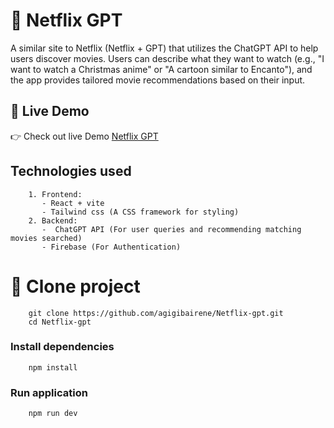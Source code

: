 # 📌 Netflix GPT

A similar site to Netflix (Netflix + GPT) that utilizes the ChatGPT API to help users discover movies. Users can describe what they want to watch (e.g., "I want to watch a Christmas anime" or "A cartoon similar to Encanto"), and the app provides tailored movie recommendations based on their input.


## 📌 Live Demo

👉 Check out live Demo [Netflix GPT](https://netflix-gpt-seven-smoky.vercel.app/)


## Technologies used
```
    1. Frontend: 
       - React + vite
       - Tailwind css (A CSS framework for styling)
    2. Backend: 
       -  ChatGPT API (For user queries and recommending matching movies searched)
       - Firebase (For Authentication)
```

# 📌 Clone project
```
    git clone https://github.com/agigibairene/Netflix-gpt.git
    cd Netflix-gpt
```

### Install dependencies
```
    npm install
```

### Run application
```
    npm run dev
```